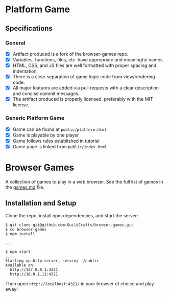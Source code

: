 # Platform Game

## Specifications

### General

- [x] Artifact produced is a fork of the browser-games repo.
- [x] Variables, functions, files, etc. have appropriate and meaningful names.
- [x]  HTML, CSS, and JS files are well formatted with proper spacing and indentation.
- [x] There is a clear separation of game logic code from view/rendering code.
- [x]  All major features are added via pull requests with a clear description and concise commit messages.
- [x] The artifact produced is properly licensed, preferably with the MIT license.

### Generic Platform Game

- [x] Game can be found at ```public/platform.html```
- [x] Game is playable by one player
- [x] Game follows rules established in tutorial
- [x] Game page is linked from ```public/index.html```

# Browser Games

A collection of games to play in a web browser. See the full list of games in the [games.md](games.md) file.

## Installation and Setup

Clone the repo, install npm dependencies, and start the server:

```shell-session
$ git clone git@github.com:GuildCrafts/browser-games.git
$ cd browser-games
$ npm install

...

$ npm start
...
Starting up http-server, serving ./public
Available on:
  http://127.0.0.1:4321
  http://10.0.1.11:4321
```

Then open `http://localhost:4321/` in your browser of choice and play away!
